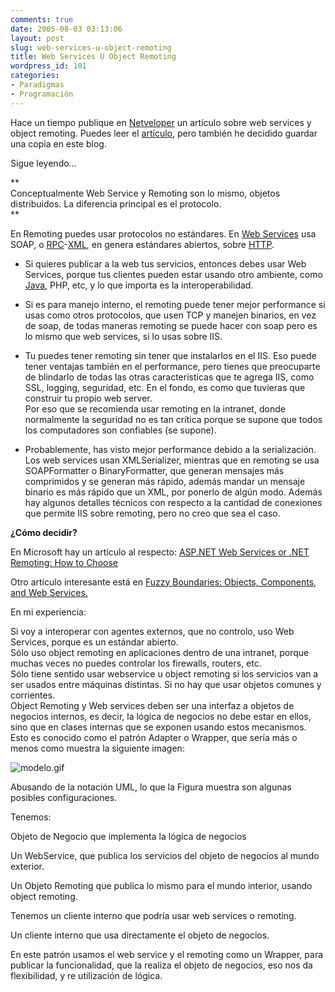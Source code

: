 ```yaml
---
comments: true
date: 2005-08-03 03:13:06
layout: post
slug: web-services-u-object-remoting
title: Web Services U Object Remoting
wordpress_id: 101
categories:
- Paradigmas
- Programación
---
```


Hace un tiempo publique en [Netveloper](http://www.netveloper.com/) un artículo sobre web services y object remoting. Puedes leer el [artículo](http://www.netveloper.com/contenido.aspx?IDP=0&IDC=195), pero también he decidido guardar una copia en este blog.

Sigue leyendo...

**  
Conceptualmente Web Service y Remoting son lo mismo, objetos distribuidos. La diferencia principal es el protocolo.  
**

En Remoting puedes usar protocolos no estándares. En [Web Services](http://en.wikipedia.org/wiki/Web_service) usa SOAP, o [RPC](http://en.wikipedia.org/wiki/Remote_procedure_call)-[XML](http://en.wikipedia.org/wiki/XML), en genera estándares abiertos, sobre [HTTP](http://en.wikipedia.org/wiki/Hypertext_Transfer_Protocol).

- Si quieres publicar a la web tus servicios, entonces debes usar Web Services, porque tus clientes pueden estar usando otro ambiente, como [Java](http://java.sun.com), PHP, etc, y lo que importa es la interoperabilidad.

- Si es para manejo interno, el remoting puede tener mejor performance si usas como otros protocolos, que usen TCP y manejen binarios, en vez de soap, de todas maneras remoting se puede hacer con soap pero es lo mismo que web services, si lo usas sobre IIS.

- Tu puedes tener remoting sin tener que instalarlos en el IIS. Eso puede tener ventajas también en el performance, pero tienes que preocuparte de blindarlo de todas las otras caracteristicas que te agrega IIS, como SSL, logging, seguridad, etc. En el fondo, es como que tuvieras que construir tu propio web server.  
Por eso que se recomienda usar remoting en la intranet, donde normalmente la seguridad no es tan crítica porque se supone que todos los computadores son confiables (se supone).

- Probablemente, has visto mejor performance debido a la serialización. Los web services usan XMLSerializer, mientras que en remoting se usa SOAPFormatter o BinaryFormatter, que generan mensajes más comprimidos y se generan más rápido, además mandar un mensaje binario es más rápido que un XML, por ponerlo de algún modo. Además hay algunos detalles técnicos con respecto a la cantidad de conexiones que permite IIS sobre remoting, pero no creo que sea el caso.

**¿Cómo decidir?**

En Microsoft hay un artículo al respecto: [ASP.NET Web Services or .NET Remoting: How to Choose](http://msdn.microsoft.com/library/default.asp?url=/library/en-us/dnbda/html/bdadotnetarch16.asp)

Otro artículo interesante está en [Fuzzy Boundaries: Objects, Components, and Web Services.](http://www.acmqueue.org/modules.php?name=Content&pa=showpage&pid=246)

En mi experiencia:

Si voy a interoperar con agentes externos, que no controlo, uso Web Services, porque es un estándar abierto.   
Sólo uso object remoting en aplicaciones dentro de una intranet, porque muchas veces no puedes controlar los firewalls, routers, etc.   
Sólo tiene sentido usar webservice u object remoting si los servicios van a ser usados entre máquinas distintas. Si no hay que usar objetos comunes y corrientes.   
Object Remoting y Web services deben ser una interfaz a objetos de negocios internos, es decir, la lógica de negocios no debe estar en ellos, sino que en clases internas que se exponen usando estos mecanismos. Esto es conocido como el patrón Adapter o Wrapper, que sería más o menos como muestra la siguiente imagen:

![modelo.gif](http://www.lnds.net/images/modelo.gif)

Abusando de la notación UML, lo que la Figura muestra son algunas posibles configuraciones.

  
Tenemos:

Objeto de Negocio que implementa la lógica de negocios

Un WebService, que publica los servicios del objeto de negocios al mundo exterior.

Un Objeto Remoting que publica lo mismo para el mundo interior, usando object remoting.

Tenemos un cliente interno que podría usar web services o remoting.

Un cliente interno que usa directamente el objeto de negocios.

En este patrón usamos el web service y el remoting como un Wrapper, para publicar la funcionalidad, que la realiza el objeto de negocios, eso nos da flexibilidad, y re utilización de lógica.

  
  




